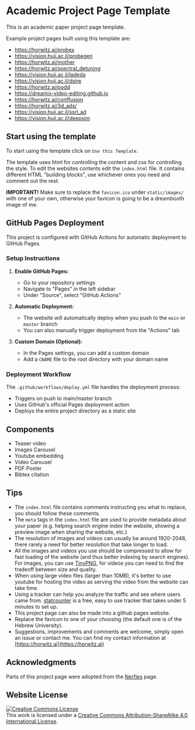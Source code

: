 # Academic Project Page Template

This is an academic paper project page template.

Example project pages built using this template are:

- <https://horwitz.ai/probex>
- <https://vision.huji.ac.il/probegen>
- <https://horwitz.ai/mother>
- <https://horwitz.ai/spectral_detuning>
- <https://vision.huji.ac.il/ladeda>
- <https://vision.huji.ac.il/dsire>
- <https://horwitz.ai/podd>
- <https://dreamix-video-editing.github.io>
- <https://horwitz.ai/conffusion>
- <https://horwitz.ai/3d_ads/>
- <https://vision.huji.ac.il/ssrl_ad>
- <https://vision.huji.ac.il/deepsim>

## Start using the template

To start using the template click on `Use this Template`.

The template uses html for controlling the content and css for controlling the style.
To edit the websites contents edit the `index.html` file. It contains different HTML "building blocks", use whichever ones you need and comment out the rest.

**IMPORTANT!** Make sure to replace the `favicon.ico` under `static/images/` with one of your own, otherwise your favicon is going to be a dreambooth image of me.

## GitHub Pages Deployment

This project is configured with GitHub Actions for automatic deployment to GitHub Pages.

### Setup Instructions

1. **Enable GitHub Pages:**
   - Go to your repository settings
   - Navigate to "Pages" in the left sidebar
   - Under "Source", select "GitHub Actions"

2. **Automatic Deployment:**
   - The website will automatically deploy when you push to the `main` or `master` branch
   - You can also manually trigger deployment from the "Actions" tab

3. **Custom Domain (Optional):**
   - In the Pages settings, you can add a custom domain
   - Add a `CNAME` file to the root directory with your domain name

### Deployment Workflow

The `.github/workflows/deploy.yml` file handles the deployment process:

- Triggers on push to main/master branch
- Uses GitHub's official Pages deployment action
- Deploys the entire project directory as a static site

## Components

- Teaser video
- Images Carousel
- Youtube embedding
- Video Carousel
- PDF Poster
- Bibtex citation

## Tips

- The `index.html` file contains comments instructing you what to replace, you should follow these comments.
- The `meta` tags in the `index.html` file are used to provide metadata about your paper
  (e.g. helping search engine index the website, showing a preview image when sharing the website, etc.)
- The resolution of images and videos can usually be around 1920-2048, there rarely a need for better resolution that take longer to load.
- All the images and videos you use should be compressed to allow for fast loading of the website (and thus better indexing by search engines). For images, you can use [TinyPNG](https://tinypng.com), for videos you can need to find the tradeoff between size and quality.
- When using large video files (larger than 10MB), it's better to use youtube for hosting the video as serving the video from the website can take time.
- Using a tracker can help you analyze the traffic and see where users came from. [statcounter](https://statcounter.com) is a free, easy to use tracker that takes under 5 minutes to set up.
- This project page can also be made into a github pages website.
- Replace the favicon to one of your choosing (the default one is of the Hebrew University).
- Suggestions, improvements and comments are welcome, simply open an issue or contact me. You can find my contact information at [https://horwitz.ai](https://horwitz.ai)

## Acknowledgments

Parts of this project page were adopted from the [Nerfies](https://nerfies.github.io/) page.

## Website License

<a rel="license" href="http://creativecommons.org/licenses/by-sa/4.0/"><img alt="Creative Commons License" style="border-width:0" src="https://i.creativecommons.org/l/by-sa/4.0/88x31.png" /></a><br />This work is licensed under a <a rel="license" href="http://creativecommons.org/licenses/by-sa/4.0/">Creative Commons Attribution-ShareAlike 4.0 International License</a>.
